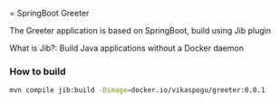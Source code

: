=  SpringBoot Greeter

The Greeter application is based on SpringBoot, build using Jib plugin

What is Jib?: Build Java applications without a Docker daemon

### How to build
```bash
mvn compile jib:build -Dimage=docker.io/vikaspogu/greeter:0.0.1
```